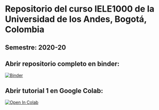 # Repositorio del curso IELE1000 de la Universidad de los Andes, Bogotá, Colombia
## Semestre: 2020-20

## Abrir repositorio completo en binder: 
[![Binder](https://mybinder.org/badge_logo.svg)](https://mybinder.org/v2/gh/jpmartinez10/IELE1000-2020-20/master)

## Abrir tutorial 1 en Google Colab:
[![Open In Colab](https://colab.research.google.com/assets/colab-badge.svg)](https://colab.research.google.com/github/jpmartinez10/IELE1000-2020-20/blob/master/Tutorial%20Python/tutorial_python_base.ipynb)

